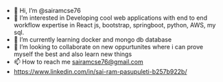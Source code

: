 - 👋 Hi, I’m @sairamcse76
- 👀 I’m interested in Developing cool web applications with end to end workflow expertise in React js, bootstrap, springboot, python, AWS, my sql.
- 🌱 I’m currently learning docker and mongo db database
- 💞️ I’m looking to collaborate on new oppurtunites where i can prove myself the best and also learn new things
- 📫 How to reach me  sairamcse76@gmail.com
- https://www.linkedin.com/in/sai-ram-pasupuleti-b257b922b/

<!---
sairamcse76/sairamcse76 is a ✨ special ✨ repository because its `README.md` (this file) appears on your GitHub profile.
You can click the Preview link to take a look at your changes.
--->
